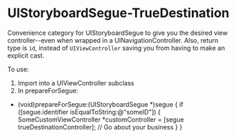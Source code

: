 UIStoryboardSegue-TrueDestination
=================================

Convenience category for UIStoryboardSegue to give you the desired view controller--even when wrapped in a UINavigationController.  Also, return type is `id`, instead of `UIViewController` saving you from having to make an explicit cast.

To use:

1) Import into a UIViewController subclass
2) In prepareForSegue:

 - (void)prepareForSegue:(UIStoryboardSegue *)segue {
     if ([segue.identifier isEqualToString:@"someID"]) {
          SomeCustomViewController *customController = [segue trueDestinationController];
					//	Go about your business
     }
 }